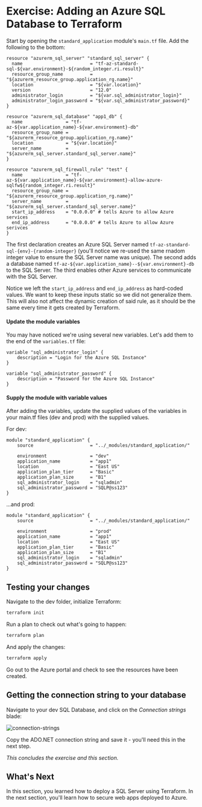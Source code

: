 # Exercise: Adding an Azure SQL Database to Terraform

Start by opening the `standard_application` module's `main.tf` file. Add the following to the bottom:

```
resource "azurerm_sql_server" "standard_sql_server" {
  name                         = "tf-az-standard-sql-${var.environment}-${random_integer.ri.result}"
  resource_group_name          = "${azurerm_resource_group.application_rg.name}"
  location                     = "${var.location}"
  version                      = "12.0"
  administrator_login          = "${var.sql_administrator_login}"
  administrator_login_password = "${var.sql_administrator_password}"
}

resource "azurerm_sql_database" "app1_db" {
  name                = "tf-az-${var.application_name}-${var.environment}-db"
  resource_group_name = "${azurerm_resource_group.application_rg.name}"
  location            = "${var.location}"
  server_name         = "${azurerm_sql_server.standard_sql_server.name}"
}

resource "azurerm_sql_firewall_rule" "test" {
  name                = "tf-az-${var.application_name}-${var.environment}-allow-azure-sqlfw${random_integer.ri.result}"
  resource_group_name = "${azurerm_resource_group.application_rg.name}"
  server_name         = "${azurerm_sql_server.standard_sql_server.name}"
  start_ip_address    = "0.0.0.0" # tells Azure to allow Azure services
  end_ip_address      = "0.0.0.0" # tells Azure to allow Azure serivces
}
```

The first declaration creates an Azure SQL Server named `tf-az-standard-sql-{env}-{random-integer}` (you'll notice we re-used the same rnadom integer value to ensure the SQL Server name was unique). The second adds a database named `tf-az-${var.application_name}--${var.environment}-db` to the SQL Server. The third enables other Azure services to communicate with the SQL Server. 

Notice we left the `start_ip_address` and `end_ip_address` as hard-coded values. We want to keep these inputs static so we did not generalize them. This will also not affect the dynamic creation of said rule, as it should be the same every time it gets created by Terraform.

#### Update the module variables

You may have noticed we're using several new variables. Let's add them to the end of the `variables.tf` file:

```
variable "sql_administrator_login" {
    description = "Login for the Azure SQL Instance"
}

variable "sql_administrator_password" {
    description = "Password for the Azure SQL Instance"
}
```

#### Supply the module with variable values

After adding the variables, update the supplied values of the variables in your main.tf files (dev and prod) with the supplied values.

For dev:

```
module "standard_application" {
    source                     = "../_modules/standard_application/"

    environment                = "dev"
    application_name           = "app1"
    location                   = "East US"
    application_plan_tier      = "Basic"
    application_plan_size      = "B1"
    sql_administrator_login    = "sqladmin"
    sql_administrator_password = "SQLP@ss123"
}
```

...and prod:

```
module "standard_application" {
    source                     = "../_modules/standard_application/"

    environment                = "prod"
    application_name           = "app1"
    location                   = "East US"
    application_plan_tier      = "Basic"
    application_plan_size      = "B1"
    sql_administrator_login    = "sqladmin"
    sql_administrator_password = "SQLP@ss123"
}
```

## Testing your changes

Navigate to the dev folder, initialize Terraform:

```bash
terraform init
```

Run a plan to check out what's going to happen:

```bash
terraform plan
```

And apply the changes:

```bash
terraform apply
```

Go out to the Azure portal and check to see the resources have been created. 

## Getting the connection string to your database

Navigate to your dev SQL Database, and click on the *Connection strings* blade:

![connection-strings](\.attachments\images\Adding-a-SQL-Server-and-Deploying-your-App\connection-strings.png)

Copy the ADO.NET connection string and save it - you'll need this in the next step.

_This concludes the exercise and this section._

## What's Next

In this section, you learned how to deploy a SQL Server using Terraform. In the next section, you'll learn how to secure web apps deployed to Azure. 